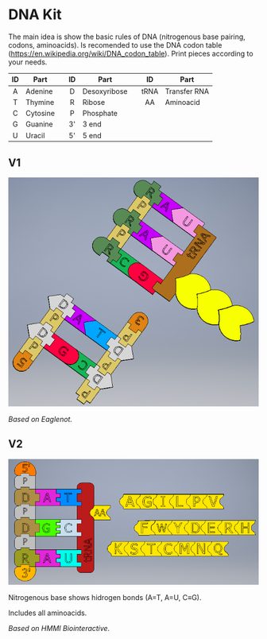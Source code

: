 # DNA Kit

The main idea is show the basic rules of DNA (nitrogenous base pairing, codons, aminoacids). 
Is recomended to use the DNA codon table (https://en.wikipedia.org/wiki/DNA_codon_table). 
Print pieces according to your needs.



| ID      | Part          |      | ID      | Part          |      | ID      | Part |      
| :-----: | ------------- |------| :-----: | ------------- |------|:-----: | ------------- |
| A       | Adenine       |      | D       | Desoxyribose |      | tRNA    | Transfer RNA  |
| T       | Thymine       |      | R       | Ribose        |      |AA       | Aminoacid     |
| C       | Cytosine      |      | P       | Phosphate     |      
| G       | Guanine       |      | 3'      | 3 end         |
| U       | Uracil        |      | 5'      | 5 end         |
      



## V1
![DNA](https://github.com/Curedbio/3D-Printer/blob/master/DNA/DNA%20kit.png)

_Based on Eaglenot._

## V2
![DNA](https://github.com/Curedbio/3D-Printer/blob/master/DNA/ADN_AA_V2.png)

Nitrogenous base shows hidrogen bonds (A=T, A=U, C≡G).

Includes all aminoacids.

_Based on HMMI Biointeractive._

